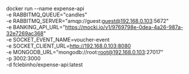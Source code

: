 docker run --name expense-api \
 -e RABBITMQ_QUEUE="candles" \
 -e RABBITMQ_SERVER="amqp://guest:guest@192.168.0.103:5672" \
 -e BANKING_API_URL="https://mocki.io/v1/9769798e-0dea-4a26-987a-32e7269ac368" \
 -e SOCKET_EVENT_NAME=voucher-event \
 -e SOCKET_CLIENT_URL=http://192.168.0.103:8080 \
 -e MONGODB_URL="mongodb://root:root@192.168.0.103:27017" \
 -p 3002:3000 \
 -d fclebinho/expense-api:latest
